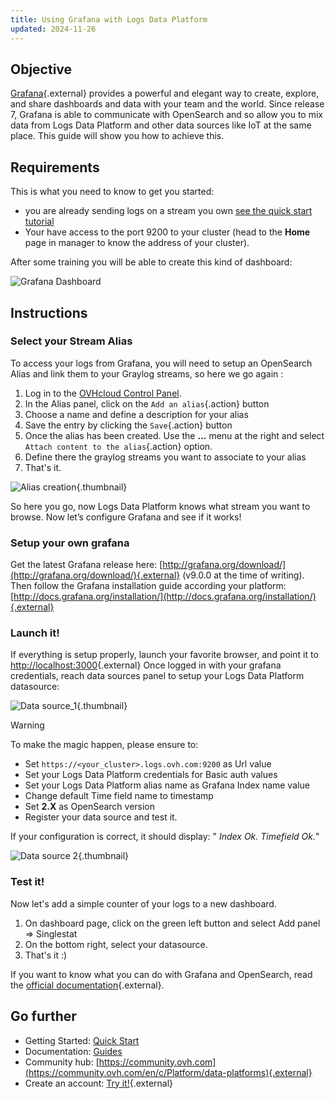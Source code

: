 ```yaml
---
title: Using Grafana with Logs Data Platform
updated: 2024-11-26
---
```


## Objective

[Grafana](http://grafana.org/){.external} provides a powerful and elegant way to create, explore, and share dashboards and data with your team and the world. Since release 7, Grafana is able to communicate with OpenSearch and so allow you to mix data from Logs Data Platform and other data sources like IoT at the same place. This guide will show you how to achieve this.

## Requirements

This is what you need to know to get you started:

- you are already sending logs on a stream you own [see the quick start tutorial](/pages/manage_and_operate/observability/logs_data_platform/getting_started_quick_start)
- Your have access to the port 9200 to your cluster (head to the **Home** page in manager to know the address of your cluster).

After some training you will be able to create this kind of dashboard:

![Grafana Dashboard](images/grafana.png)

## Instructions

### Select your Stream Alias

To access your logs from Grafana, you will need to setup an OpenSearch Alias and link them to your Graylog streams, so here we go again :

1. Log in to the [OVHcloud Control Panel](https://ca.ovh.com/auth/?action=gotomanager&from=https://www.ovh.com/ca/en/&ovhSubsidiary=ca).
2. In the Alias panel, click on the `Add an alias`{.action} button
3. Choose a name and define a description for your alias
4. Save the entry by clicking the `Save`{.action} button
5. Once the alias has been created. Use the **...** menu at the right and select `Attach content to the alias`{.action} option.
6. Define there the graylog streams you want to associate to your alias
7. That's it.

![Alias creation](images/alias.png){.thumbnail}

So here you go, now Logs Data Platform knows what stream you want to browse. Now let’s configure Grafana and see if it works!

### Setup your own grafana

Get the latest Grafana release here: [http://grafana.org/download/](http://grafana.org/download/){.external} (v9.0.0 at the time of writing).
Then follow the Grafana installation guide according your platform: [http://docs.grafana.org/installation/](http://docs.grafana.org/installation/){.external}

### Launch it!

If everything is setup properly, launch your favorite browser, and point it to [http://localhost:3000](http://localhost:3000){.external} Once logged in with your grafana credentials, reach data sources panel to setup your Logs Data Platform datasource:

![Data source_1](images/datasource_1.png){.thumbnail}

> [!warning]
>
> To make the magic happen, please ensure to:
>
> - Set `https://<your_cluster>.logs.ovh.com:9200` as Url value
> - Set your Logs Data Platform credentials for Basic auth values
> - Set your Logs Data Platform alias name as Grafana Index name value
> - Change default Time field name to timestamp
> - Set **2.X** as OpenSearch version
> - Register your data source and test it.
>

If your configuration is correct, it should display: " _Index Ok. Timefield Ok._"

![Data source 2](images/datasource_2.png){.thumbnail}

### Test it!

Now let's add a simple counter of your logs to a new dashboard.

1. On dashboard page, click on the green left button and select Add panel => Singlestat
2. On the bottom right, select your datasource.
3. That's it :)

If you want to know what you can do with Grafana and OpenSearch, read the [official documentation](https://grafana.com/grafana/plugins/grafana-opensearch-datasource/){.external}.

## Go further

- Getting Started: [Quick Start](/pages/manage_and_operate/observability/logs_data_platform/getting_started_quick_start)
- Documentation: [Guides](/products/observability-logs-data-platform)
- Community hub: [https://community.ovh.com](https://community.ovh.com/en/c/Platform/data-platforms){.external}
- Create an account: [Try it!](https://www.ovh.com/fr/order/express/#/express/review?products=~(~(planCode~'logs-account~productId~'logs))){.external}
